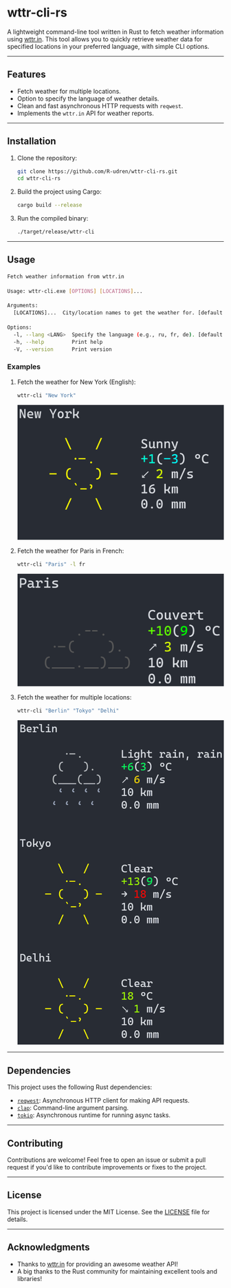 # wttr-cli-rs

A lightweight command-line tool written in Rust to fetch weather information using [wttr.in](https://wttr.in). This tool
allows you to quickly retrieve weather data for specified locations in your preferred language, with simple CLI options.

---

## Features

- Fetch weather for multiple locations.
- Option to specify the language of weather details.
- Clean and fast asynchronous HTTP requests with `reqwest`.
- Implements the `wttr.in` API for weather reports.

---

## Installation

1. Clone the repository:
   ```bash
   git clone https://github.com/R-udren/wttr-cli-rs.git
   cd wttr-cli-rs
   ```

2. Build the project using Cargo:
   ```bash
   cargo build --release
   ```

3. Run the compiled binary:
   ```bash
   ./target/release/wttr-cli
   ```

---

## Usage

```bash
Fetch weather information from wttr.in

Usage: wttr-cli.exe [OPTIONS] [LOCATIONS]...

Arguments:
  [LOCATIONS]...  City/location names to get the weather for. [default: ]

Options:
  -l, --lang <LANG>  Specify the language (e.g., ru, fr, de). [default: en]
  -h, --help         Print help
  -V, --version      Print version
```

### Examples

1. Fetch the weather for New York (English):
   ```bash
   wttr-cli "New York"
   ```
   ![img.png](assets/new_york.png)

2. Fetch the weather for Paris in French:
   ```bash
   wttr-cli "Paris" -l fr 
   ```
   ![img.png](assets/paris_fr.png)

3. Fetch the weather for multiple locations:
   ```bash
   wttr-cli "Berlin" "Tokyo" "Delhi"
   ```
   ![img.png](assets/berlin_tokyo_delhi.png)

---

## Dependencies

This project uses the following Rust dependencies:

- [`reqwest`](https://crates.io/crates/reqwest): Asynchronous HTTP client for making API requests.
- [`clap`](https://crates.io/crates/clap): Command-line argument parsing.
- [`tokio`](https://crates.io/crates/tokio): Asynchronous runtime for running async tasks.

---

## Contributing

Contributions are welcome! Feel free to open an issue or submit a pull request if you'd like to contribute improvements
or fixes to the project.

---

## License

This project is licensed under the MIT License. See the [LICENSE](LICENSE) file for details.

---

## Acknowledgments

- Thanks to [wttr.in](https://wttr.in) for providing an awesome weather API!
- A big thanks to the Rust community for maintaining excellent tools and libraries!